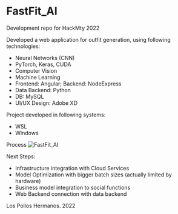 # FastFit_AI
Development repo for HackMty 2022  

Developed a web application for outfit generation, using following technologies:
* Neural Networks (CNN)
* PyTorch, Keras, CUDA
* Computer Vision
* Machine Learning
* Frontend: Angular; Backend: NodeExpress
* Data Backend: Python
* DB: MySQL
* UI/UX Design: Adobe XD

Project developed in following systems:
* WSL
* Windows
  
Process
![FastFit_AI](https://user-images.githubusercontent.com/69176699/192154439-fb70ec00-1c75-4f49-a161-bc362d6da557.png)

Next Steps:
* Infrastructure integration with Cloud Services
* Model Optimization with bigger batch sizes (actually limited by hardware)
* Business model integration to social functions
* Web Backend connection with data backend

Los Pollos Hermanos. 2022

